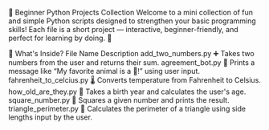 
🐍 Beginner Python Projects Collection
Welcome to a mini collection of fun and simple Python scripts designed to strengthen your basic programming skills!
Each file is a short project — interactive, beginner-friendly, and perfect for learning by doing. 🚀

📂 What's Inside?
File Name	Description
add_two_numbers.py	➕ Takes two numbers from the user and returns their sum.
agreement_bot.py	🤝 Prints a message like “My favorite animal is a 🐘!” using user input.
fahrenheit_to_celcius.py	🌡️ Converts temperature from Fahrenheit to Celsius.
how_old_are_they.py	🎂 Takes a birth year and calculates the user's age.
square_number.py	🔢 Squares a given number and prints the result.
triangle_perimeter.py	🔺 Calculates the perimeter of a triangle using side lengths input by the user.
